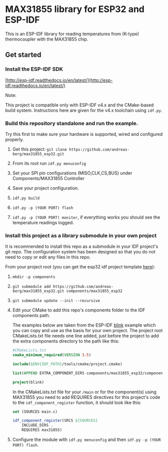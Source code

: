 # MAX31855 library for ESP32 and ESP-IDF

This is an ESP-IDF library for reading temperatures from (K-type) thermocoupler with the MAX31855 chip.


## Get started
### Install the ESP-IDF SDK
[http://esp-idf.readthedocs.io/en/latest/](http://esp-idf.readthedocs.io/en/latest/)

Note:

This project is compatible only with ESP-IDF v4.x and the CMake-based build system.
Instructions here are given for the v4.x toolchain using `idf.py`.

### Build this repository standalone and run the example.

Try this first to make sure your hardware is supported, wired and configured properly.

1. Get this project: `git clone https://github.com/andreas-berg/max31855_esp32.git`

2. From its root run `idf.py menuconfig`

3. Set your SPI pin configurations (MISO,CLK,CS,BUS) under Components/MAX31855 Controller 

4. Save your project configuration.

5. `idf.py build`

6. `idf.py -p (YOUR PORT) flash`

7. `idf.py -p (YOUR PORT) monitor`, if everything works you should see the temperature readings logged.


### Install this project as a library submodule in your own project

It is recommended to install this repo as a submodule in your IDF project's git repo. The configuration system has been designed so that you do not need to copy or edit any files in this repo. 

From your project root (you can get the esp32 idf project template [here](https://github.com/espressif/esp-idf-template)):

1. `mkdir -p components`
2. `git submodule add https://github.com/andreas-berg/max31855_esp32.git components/max31855_esp32`
3. `git submodule update --init --recursive`
4. Edit your CMake to add this repo's components folder to the IDF components path.

    The examples below are taken from the ESP-IDF [blink](https://github.com/espressif/esp-idf/tree/master/examples/get-started/blink) example which you can copy and use as the basis for your own project.
The project root CMakeLists.txt file needs one line added, just before the project to add the extra components directory to the path like this:

    ```cmake
    #CMakeLists.txt
    cmake_minimum_required(VERSION 3.5)

    include($ENV{IDF_PATH}/tools/cmake/project.cmake)

    list(APPEND EXTRA_COMPONENT_DIRS components/max31855_esp32/components/max31855)

    project(blink)
    ```

    In the CMakeLists.txt file for your `/main` or for the component(s) using MAX31855 you need to add REQUIRES directives for this project's code to the `idf_component_register` function, it should look like this:


    ```cmake
    set (SOURCES main.c)

    idf_component_register(SRCS ${SOURCES}
        INCLUDE_DIRS .
        REQUIRES max31855)

    ```
5. Configure the module with `idf.py menuconfig` and then `idf.py -p (YOUR PORT) flash`.